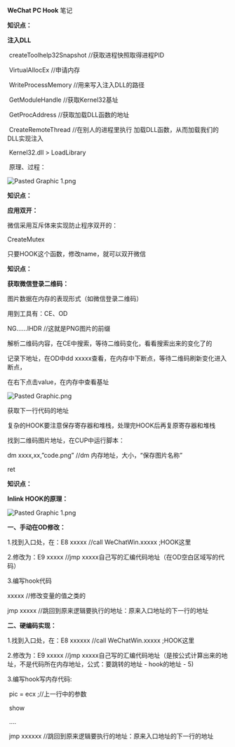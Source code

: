 **WeChat PC Hook** 笔记



**知识点：**

**注入DLL**

​	createToolhelp32Snapshot //获取进程快照取得进程PID

​	VirtualAllocEx //申请内存

​	WriteProcessMemory //用来写入注入DLL的路径

​	GetModuleHandle //获取Kernel32基址

​	GetProcAddress //获取加载DLL函数的地址

​	CreateRemoteThread //在别人的进程里执行 加载DLL函数，从而加载我们的DLL实现注入



​	Kernel32.dll > LoadLibrary



​	原理、过程：

![Pasted Graphic 1.png](https://github.com/nick-zheng/WX_PC_HOOK/blob/master/_images/8/Pasted%20Graphic%201.png)











**知识点：**

**应用双开：**

微信采用互斥体来实现防止程序双开的：

CreateMutex

只要HOOK这个函数，修改name，就可以双开微信











**知识点：**

**获取微信登录二维码：**

图片数据在内存的表现形式（如微信登录二维码）

用到工具有：CE、OD

NG……IHDR       //这就是PNG图片的前缀



解析二维码内容，在CE中搜索，等待二维码变化，看看搜索出来的变化了的

记录下地址，在OD中dd xxxxx查看，在内存中下断点，等待二维码刷新变化进入断点，

在右下点击value，在内存中查看基址

![Pasted Graphic.png](https://github.com/nick-zheng/WX_PC_HOOK/blob/master/_images/8/Pasted%20Graphic.png)

获取下一行代码的地址



复杂的HOOK要注意保存寄存器和堆栈，处理完HOOK后再复原寄存器和堆栈







找到二维码图片地址，在CUP中运行脚本：

dm xxxx,xx,”code.png”   //dm 内存地址，大小，“保存图片名称”

ret









**知识点：**

**Inlink HOOK的原理：**

![Pasted Graphic 1.png](https://github.com/nick-zheng/WX_PC_HOOK/blob/master/_images/8/Pasted%20Graphic%201.png)



**一、手动在OD修改：**

1.找到入口处，在：E8 xxxxx //call WeChatWin.xxxxx ;HOOK这里

2.修改为：E9 xxxxx //jmp xxxxx自己写的汇编代码地址（在OD空白区域写的代码）

3.编写hook代码

   xxxxx //修改变量的值之类的

   jmp xxxxx //跳回到原来逻辑要执行的地址：原来入口地址的下一行的地址



**二、硬编码实现：**

1.找到入口处，在：E8 xxxxxx //call WeChatWin.xxxxx  ;HOOK这里

2.修改为：E9 xxxxx //jmp xxxxx自己写的汇编代码地址（是按公式计算出来的地址，不是代码所在内存地址，公式：要跳转的地址 - hook的地址 - 5)

3.编写hook写内存代码:

​    pic = ecx ;//上一行中的参数

​    show

​    ….

​    jmp xxxxxx //跳回到原来逻辑要执行的地址：原来入口地址的下一行的地址